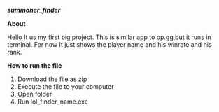  ***summoner_finder***

 **About**
 
Hello It us my first big project. 
This is similar app to op.gg,but it runs in terminal. 
For now It just shows the player name and his winrate and his rank.

**How to run the file**

1. Download the file as zip
2. Execute the file to your computer
3. Open folder
4. Run lol_finder_name.exe
